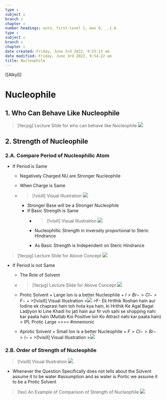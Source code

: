 ```yaml
---
type : 
subject : 
branch :
chapter :
number headings: auto, first-level 1, max 6, _.1.A.
type : 
subject : 
branch :
chapter :
date created: Friday, June 3rd 2022, 9:53:13 am
date modified: Friday, June 3rd 2022, 9:54:22 am
title: Nucleophile
---
```


[[Alkyl]]

# Nucleophile

## 1. Who Can Behave Like Nucleophile

>[!lecpg] Lecture Slide for who can behave like Nucleophile
>![](https://i.imgur.com/zSyITZp.png)

## 2. Strength of Nucleophile

### 2.A. Compare Period of Nucleophilic Atom
+ If Period is Same
	+ Negatively Charged NU are Stronger Nucleophile
	+ When Charge is Same
	+ >[!visill] Visual Illustration
		>![](https://i.imgur.com/QSZ5yzf.png)

		+ Stronger Base will be a Stronger Nucleophile
		+ If Basic Strength is Same
			+ >[!visill] Visual Illustration
				>![](https://i.imgur.com/XfUUm3b.png)

			+ Nucleophillic Strength in inversely proportional to Steric Hindrance
			+ As Basic Strength is Independent on Steric Hindrance




>[!lecpg] Lecture Slide for Above Concept
>![](https://i.imgur.com/UnxvFf4.png)


+ If Period is not Same
	+ The Role of Solvent
	+ >[!lecpg] Lecture Slide for Above Concept
		>![](https://i.imgur.com/imZja3n.png)
	+ Protic Solvent
			+ Large Ion is a better Nucleophile
			+ $I \gt Br- \gt Cl- \gt F-$
			+ >[!visill] Visual Illustration
			>![](https://i.imgur.com/srIStzc.png)
			>F- Ek Hrithik Roshan hain aur Iodine ek chaprasi hain toh hota kya hain, ki Hrithik Ke Agal Bagal Ladjiyon ki Line Khadi ho jati hain aur fir voh sahi se shopping nahi kar paata hain (Mutlab Koi Positive Ion Ko Attract nahi kar paata hain)
			> IPL Protic Large ==== #mnemonic 

	+ Aprotic Solvent
			+ Small Ion is a better Nucleophile
			+ $F \gt Cl- \gt Br- \gt I-$
			+ >[!visill] Visual Illustration
			>![](https://i.imgur.com/3p2YKAY.png)






### 2.B. Order of Strength of Nucleophile
>[!visill] Visual Illustration
> ![](https://i.imgur.com/FXNvTu6.png)

+ Whenever the Question Specifically does not tells about the Solvent assume it to be water #assumption  and as water is Portic we assume it to be a Protic Solvent


>[!ex] An Example of Comparison of Strength of Nucleophile
>![](https://i.imgur.com/iqfrTc2.png)
